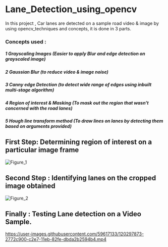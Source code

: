 # Lane_Detection_using_opencv
In this project ,  Car lanes are detected on a sample road video &amp;  image  by using opencv_techniques and concepts,
it is done in 3 parts.
### Concepts used :
##### 1 Grayscaling Images (Easier to apply Blur and edge detection on grayscaled image)
##### 2 Gaussian Blur (to reduce video & image noise)
##### 3 Canny edge Detection (to detect wide range of edges using inbuilt multi-stage algorithm)
##### 4 Region of interest & Masking (To mask out the region that wasn't concerned with the road lanes)
##### 5 Hough line transform method (To draw lines on lanes by detecting them based on arguments provided)
##### 

## First Step: Determining region of interest on a particular image frame
![Figure_1](https://user-images.githubusercontent.com/59617133/120296792-1b3a3c00-c2e6-11eb-9b1d-c415fdcf2d16.png)

## Second Step : Identifying lanes on the cropped image obtained
![Figure_2](https://user-images.githubusercontent.com/59617133/120297089-63f1f500-c2e6-11eb-9005-3938fc6854ee.png)

## Finally : Testing Lane detection on a Video Sample.

https://user-images.githubusercontent.com/59617133/120297873-2772c900-c2e7-11eb-82fe-dbda2b2594b4.mp4

